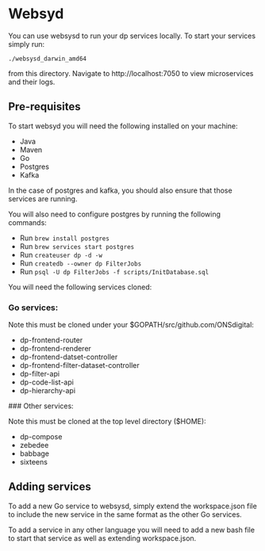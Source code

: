 # Websyd

You can use websysd to run your dp services locally. To start your services
simply run:

```
./websysd_darwin_amd64
```

from this directory. Navigate to http://localhost:7050 to view microservices and
their logs.

## Pre-requisites

To start websyd you will need the following installed on your machine:

- Java
- Maven
- Go
- Postgres
- Kafka

In the case of postgres and kafka, you should also ensure that those services
are running.

You will also need to configure postgres by running the following commands:

* Run ```brew install postgres```
* Run ```brew services start postgres```
* Run ```createuser dp -d -w```
* Run ```createdb --owner dp FilterJobs```
* Run ```psql -U dp FilterJobs -f scripts/InitDatabase.sql```

You will need the following services cloned:

### Go services:

Note this must be cloned under your $GOPATH/src/github.com/ONSdigital:

- dp-frontend-router
- dp-frontend-renderer
- dp-frontend-datset-controller
- dp-frontend-filter-dataset-controller
- dp-filter-api
- dp-code-list-api
- dp-hierarchy-api

### Other services:

Note this must be cloned at the top level directory ($HOME):

- dp-compose
- zebedee
- babbage
- sixteens

## Adding services

To add a new Go service to websysd, simply extend the workspace.json file to include
the new service in the same format as the other Go services.

To add a service in any other language you will need to add a new bash file to start
that service as well as extending workspace.json.
